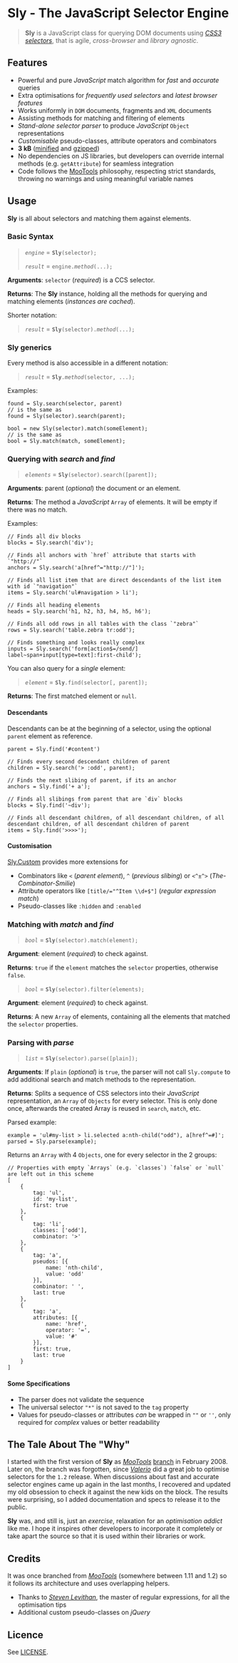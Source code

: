 # Sly - The JavaScript Selector Engine

> **Sly** is a JavaScript class for querying DOM documents using *[CSS3 selectors](http://www.w3.org/TR/css3-selectors/)*, that is agile, *cross-browser* and *library agnostic*.


## Features

 * Powerful and pure *JavaScript* match algorithm for *fast* and *accurate* queries
 * Extra optimisations for *frequently used selectors* and *latest browser features*
 * Works uniformly in `DOM` documents, fragments and `XML` documents
 * Assisting methods for matching and filtering of elements
 * *Stand-alone selector parser* to produce *JavaScript* `Object` representations
 * *Customisable* pseudo-classes, attribute operators and combinators
 * **3 kB** ([minified](http://developer.yahoo.com/yui/compressor/) and [gzipped](http://www.gzip.org/))
 * No dependencies on JS libraries, but developers can override internal methods (e.g. `getAttribute`) for seamless integration
 * Code follows the [MooTools](http://mootools.net) philosophy, respecting strict standards, throwing no warnings and using meaningful variable names


## Usage

**Sly** is all about selectors and matching them against elements.

### Basic Syntax

> *`engine`*  =  **`Sly`**`(selector);`
>
> *`result`*  =  `engine.`*`method`*`(...);`

**Arguments**: `selector` (*required*) is a CCS selector.

**Returns**: The **Sly** instance, holding all the methods for querying and matching elements (*instances are cached*).

Shorter notation:

> *`result`*  =  **`Sly`**`(selector).`*`method`*`(...);`

### Sly generics

Every method is also accessible in a different notation:

> *`result`*  =  **`Sly`**`.`*`method`*`(selector, ...);`

Examples:

	found = Sly.search(selector, parent)
	// is the same as
	found = Sly(selector).search(parent);
	
	bool = new Sly(selector).match(someElement);
	// is the same as
	bool = Sly.match(match, someElement);

### Querying with *search* and *find*

> *`elements`*  =  **`Sly`**`(selector).search([parent]);`

**Arguments**: parent (*optional*) the document or an element.

**Returns**: The method  a *JavaScript* `Array` of elements. It will be empty if there was no match.

Examples:

	// Finds all div blocks
	blocks = Sly.search('div');
	
	// Finds all anchors with `href` attribute that starts with `"http://"`
	anchors = Sly.search('a[href^="http://"]');
	
	// Finds all list item that are direct descendants of the list item with id `"navigation"`
	items = Sly.search('ul#navigation > li');
	
	// Finds all heading elements
	heads = Sly.search('h1, h2, h3, h4, h5, h6');
	
	// Finds all odd rows in all tables with the class `"zebra"`
	rows = Sly.search('table.zebra tr:odd');
	
	// Finds something and looks really complex
	inputs = Sly.search('form[action$=/send/] label~span+input[type=text]:first-child');

You can also query for a *single* element:

> *`element`*  =  **`Sly`**`.find(selector[, parent]);`

**Returns**: The first matched element or `null`.

#### Descendants

Descendants can be at the beginning of a selector, using the optional `parent` element as reference.

	parent = Sly.find('#content')
	
	// Finds every second descendant children of parent
	children = Sly.search('> :odd', parent);
	
	// Finds the next slibing of parent, if its an anchor
	anchors = Sly.find('+ a');
	
	// Finds all slibings from parent that are `div` blocks
	blocks = Sly.find('~div');
	
	// Finds all descendant children, of all descendant children, of all descendant children, of all descendant children of parent
	items = Sly.find('>>>>');


#### Customisation
	
[Sly.Custom](master/Sly.Custom.js) provides more extensions for

 * Combinators like `<` (*parent element*), `^` (*previous slibing*) or `<^±^>` (*The-Combinator-Smilie*)
 * Attribute operators like `[title/="^Item \\d+$"]` (*regular expression match*)
 * Pseudo-classes like `:hidden` and `:enabled`

### Matching with *match* and *find*

> *`bool`*  =  **`Sly`**`(selector).match(element);`

**Argument**: element (*required*) to check against.

**Returns**: `true` if the `element` matches the `selector` properties, otherwise `false`.

> *`bool`*  =  **`Sly`**`(selector).filter(elements);`

**Argument**: element (*required*) to check against.

**Returns**: A new `Array` of elements, containing all the elements that matched the `selector` properties.

### Parsing with *parse*

> *`list`*  =  **`Sly`**`(selector).parse([plain]);`

**Arguments**: If `plain` (*optional*) is `true`, the parser will not call `Sly.compute` to add additional search and match
methods to the representation.

**Returns**: Splits a sequence of CSS selectors into their *JavaScript* representation, an `Array` of `Objects` for every selector.
This is only done once, afterwards the created Array is reused in `search`, `match`, etc.

Parsed example:

	example = 'ul#my-list > li.selected a:nth-child("odd"), a[href^=#]';
	parsed = Sly.parse(example);

Returns an `Array` with 4 `Objects`, one for every selector in the 2 groups:

	// Properties with empty `Arrays` (e.g. `classes`) `false` or `null` are left out in this scheme
	[
		{
			tag: 'ul',
			id: 'my-list',
			first: true
		},
		{
			tag: 'li',
			classes: ['odd'],
			combinator: '>'
		},
		{
			tag: 'a',
			pseudos: [{
				name: 'nth-child',
				value: 'odd'
			}],
			combinator: ' ',
			last: true
		},
		{
			tag: 'a',
			attributes: [{
				name: 'href',
				operator: '=',
				value: '#'
			}],
			first: true,
			last: true
		}
	]


#### Some Specifications

 * The parser does not validate the sequence
 * The universal selector `"*"` is not saved to the `tag` property
 * Values for pseudo-classes or attributes *can* be wrapped in `""` or `''`, only required for *complex* values or better readability


## The Tale About The "Why" 

I started with the first version of **Sly** as [*MooTools*](http://mootools.net) [branch](http://svn.mootools.net/branches/NewSelectorParser/) in February 2008.
Later on, the branch was forgotten, since [*Valerio*](http://mad4milk.net) did a great job to optimise selectors for the `1.2` release.
When discussions about fast and accurate selector engines came up again in the last months, I recovered and updated
my old obsession to check it against the new kids on the block. The results were surprising, so I added documentation and specs
to release it to the public.

**Sly** was, and still is, just an *exercise*, relaxation for an *optimisation addict* like me. 
I hope it inspires other developers to incorporate it completely or take apart the source so that it is used within their libraries or work.


## Credits

It was once branched from [*MooTools*](http://mootools.net) (somewhere between 1.11 and 1.2) so it follows its architecture and uses overlapping helpers.

 * Thanks to [*Steven Levithan*](http://blog.stevenlevithan.com/), the master of regular expressions, for all the optimisation tips
 * Additional custom pseudo-classes on *jQuery*


## Licence

See [LICENSE](master/LICENSE).
